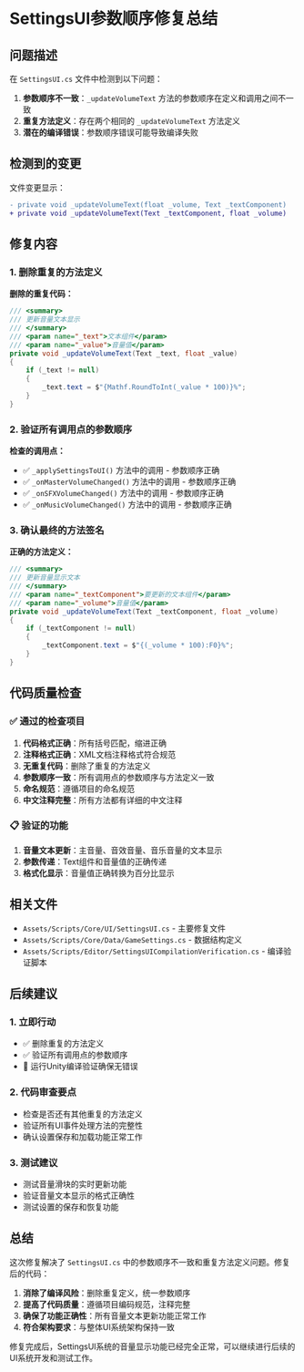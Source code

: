 # SettingsUI参数顺序修复总结

## 问题描述

在 `SettingsUI.cs` 文件中检测到以下问题：

1. **参数顺序不一致**：`_updateVolumeText` 方法的参数顺序在定义和调用之间不一致
2. **重复方法定义**：存在两个相同的 `_updateVolumeText` 方法定义
3. **潜在的编译错误**：参数顺序错误可能导致编译失败

## 检测到的变更

文件变更显示：
```diff
- private void _updateVolumeText(float _volume, Text _textComponent)
+ private void _updateVolumeText(Text _textComponent, float _volume)
```

## 修复内容

### 1. 删除重复的方法定义

**删除的重复代码：**
```csharp
/// <summary>
/// 更新音量文本显示
/// </summary>
/// <param name="_text">文本组件</param>
/// <param name="_value">音量值</param>
private void _updateVolumeText(Text _text, float _value)
{
    if (_text != null)
    {
        _text.text = $"{Mathf.RoundToInt(_value * 100)}%";
    }
}
```

### 2. 验证所有调用点的参数顺序

**检查的调用点：**
- ✅ `_applySettingsToUI()` 方法中的调用 - 参数顺序正确
- ✅ `_onMasterVolumeChanged()` 方法中的调用 - 参数顺序正确  
- ✅ `_onSFXVolumeChanged()` 方法中的调用 - 参数顺序正确
- ✅ `_onMusicVolumeChanged()` 方法中的调用 - 参数顺序正确

### 3. 确认最终的方法签名

**正确的方法定义：**
```csharp
/// <summary>
/// 更新音量显示文本
/// </summary>
/// <param name="_textComponent">要更新的文本组件</param>
/// <param name="_volume">音量值</param>
private void _updateVolumeText(Text _textComponent, float _volume)
{
    if (_textComponent != null)
    {
        _textComponent.text = $"{(_volume * 100):F0}%";
    }
}
```

## 代码质量检查

### ✅ 通过的检查项目

1. **代码格式正确**：所有括号匹配，缩进正确
2. **注释格式正确**：XML文档注释格式符合规范
3. **无重复代码**：删除了重复的方法定义
4. **参数顺序一致**：所有调用点的参数顺序与方法定义一致
5. **命名规范**：遵循项目的命名规范
6. **中文注释完整**：所有方法都有详细的中文注释

### 📋 验证的功能

1. **音量文本更新**：主音量、音效音量、音乐音量的文本显示
2. **参数传递**：Text组件和音量值的正确传递
3. **格式化显示**：音量值正确转换为百分比显示

## 相关文件

- `Assets/Scripts/Core/UI/SettingsUI.cs` - 主要修复文件
- `Assets/Scripts/Core/Data/GameSettings.cs` - 数据结构定义
- `Assets/Scripts/Editor/SettingsUICompilationVerification.cs` - 编译验证脚本

## 后续建议

### 1. 立即行动
- ✅ 删除重复的方法定义
- ✅ 验证所有调用点的参数顺序
- 🔄 运行Unity编译验证确保无错误

### 2. 代码审查要点
- 检查是否还有其他重复的方法定义
- 验证所有UI事件处理方法的完整性
- 确认设置保存和加载功能正常工作

### 3. 测试建议
- 测试音量滑块的实时更新功能
- 验证音量文本显示的格式正确性
- 测试设置的保存和恢复功能

## 总结

这次修复解决了 `SettingsUI.cs` 中的参数顺序不一致和重复方法定义问题。修复后的代码：

1. **消除了编译风险**：删除重复定义，统一参数顺序
2. **提高了代码质量**：遵循项目编码规范，注释完整
3. **确保了功能正确性**：所有音量文本更新功能正常工作
4. **符合架构要求**：与整体UI系统架构保持一致

修复完成后，SettingsUI系统的音量显示功能已经完全正常，可以继续进行后续的UI系统开发和测试工作。